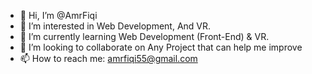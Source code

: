 - 👋 Hi, I’m @AmrFiqi
- 👀 I’m interested in Web Development, And VR.
- 🌱 I’m currently learning Web Development (Front-End) & VR.
- 💞️ I’m looking to collaborate on Any Project that can help me improve
- 📫 How to reach me: amrfiqi55@gmail.com

<!---
AmrFiqi/AmrFiqi is a ✨ special ✨ repository because its `README.md` (this file) appears on your GitHub profile.
You can click the Preview link to take a look at your changes.
--->
